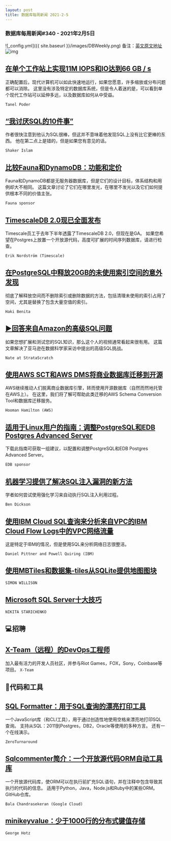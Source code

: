 ```yaml
---
layout: post
title: 数据库每周新闻 2021-2-5
---
```

### 数据库每周新闻#340 - 2021年2月5日
![_config.yml]({{ site.baseurl }}/images/DBWeekly.png)
备注：[英文原文地址](https://dbweekly.com/issues/340)
![img](https://res.cloudinary.com/cpress/image/upload/w_1280,e_sharpen:60/blermvv3wjrgphw4qdtp.jpg)


## [在单个工作站上实现11M IOPS和IO达到66 GB / s](https://dbweekly.com/link/102624/web)
正确配置后，现代计算机可以如此快速地运行，如果您愿意，许多缩放或分布问题都可以消除。 这里没有涉及特定的数据库系统，但是令人着迷的是，可以看到单个现代工作站可以延伸多远，以及数据库如何从中受益。

`Tanel Poder`


## [“我讨厌SQL的10件事”](https://dbweekly.com/link/102625/web)
作者很快注意到他认为SQL很棒，但这并不意味着他发现SQL上没有比它更棒的东西。 他在第二点上是错的，但是如果您有意见的话。

`Shaker Islam`


## [比较Fauna和DynamoDB：功能和定价](https://dbweekly.com/link/102626/web)
Fauna和DynamoDB都是无服务器数据库，但是它们的设计目标，体系结构和用例却大不相同。 这篇文章讨论了它们在哪里发光，在哪里不发光以及它们如何提供根本不同的价值主张。

`Fauna sponsor`


## [TimescaleDB 2.0现已全面发布](https://dbweekly.com/link/102627/web)
Timescale员工于去年下半年透露了TimescaleDB 2.0，但现在是GA。 如果您希望在Postgres上放置一个开放源代码，高度可扩展的时间序列数据库，请进行检查。

`Erik Nordström (Timescale)`


## [在PostgreSQL中释放20GB的未使用索引空间的意外发现](https://dbweekly.com/link/102629/web)
彻底了解释放空间而不删除索引或删除数据的方法，包括清理未使用的索引占用了空间，尤其是替换了包含大量空值的索引。

`Haki Benita`


## [▶回答来自Amazon的高级SQL问题](https://dbweekly.com/link/102633/web)
如果您想扩展和测试您的SQL知识，那么这个人的视频通常看起来很有用。 这篇文章解决了亚马逊在数据科学家采访中提出的高级SQL挑战。

`Nate at StrataScratch`


## [使用AWS SCT和AWS DMS将商业数据库迁移到开源](https://dbweekly.com/link/102634/web)
AWS继续推动人们脱离商业数据库引擎，转而使用开源数据库（自然而然地托管在AWS上）。 在这里，我们将了解可帮助此类迁移的AWS Schema Conversion Tool和数据库迁移服务。

`Hooman Hamilton (AWS)`


## [适用于Linux用户的指南：调整PostgreSQL和EDB Postgres Advanced Server](https://dbweekly.com/link/102635/web)
下载此指南可获取一组建议，以配置和调整PostgreSQL和EDB Postgres Advanced Server。

`EDB sponsor`


## [机器学习提供了解决SQL注入漏洞的新方法](https://dbweekly.com/link/102636/web)
学者如何尝试使用强化学习来自动执行SQL注入利用过程。

`Ben Dickson`


## [使用IBM Cloud SQL查询来分析来自VPC的IBM Cloud Flow Logs中的VPC网络流量](https://dbweekly.com/link/102637/web)
这是特定于IBM的情况，但是使用SQL来分析网络日志很整洁。

`Daniel Pittner and Powell Quiring (IBM)`

## [使用MBTiles和数据集-tiles从SQLite提供地图图块](https://dbweekly.com/link/102638/web)

`SIMON WILLISON`

## [Microsoft SQL Server十大技巧](https://dbweekly.com/link/102639/web)

`NIKITA STARICHENKO`

## 💻招聘

## [X-Team（远程）的DevOps工程师](https://dbweekly.com/link/102640/web)
加入最有活力的开发人员社区，并参与Riot Games，FOX，Sony，Coinbase等项目。
`X-Team`

## 🔨代码和工具

## [SQL Formatter：用于SQL查询的漂亮打印工具](https://dbweekly.com/link/102641/web)
一个JavaScript库（和CLI工具），用于通过创造性地使用空格来漂亮地打印SQL查询。 支持从SQL：2011到Postgres，DB2，Oracle等使用的多种方言。 还有一个在线演示。

`ZeroTurnaround`


## [Sqlcommenter简介：一个开放源代码ORM自动工具库](https://dbweekly.com/link/102643/web)
一个开放源代码库，使ORM可以在执行前扩充SQL语句，并在注释中包含导致其执行的代码的信息。 适用于Python，Java，Node.js和Ruby中的某些ORM。 GitHub仓库。

`Bala Chandrasekeran (Google Cloud)`


## [minikeyvalue：少于1000行的分布式键值存储](https://dbweekly.com/link/102645/web)


`George Hotz`
